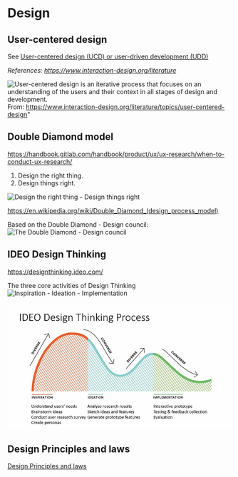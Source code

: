 # Design


## User-centered design

See [User-centered design (UCD) or user-driven development (UDD)](human-centered-design.md)

_References:_
_https://www.interaction-design.org/literature_




![User-centered design is an iterative process that focuses on an understanding of the users and their context in all stages of design and development.](https://public-media.interaction-design.org/images/uploads/2737d331018d4207a7bf7f5e90eebec0.png) 
From: https://www.interaction-design.org/literature/topics/user-centered-design"




## Double Diamond model

https://handbook.gitlab.com/handbook/product/ux/ux-research/when-to-conduct-ux-research/

1. Design the right thing. 
2. Design things right.

![Design the right thing - Design things right](https://handbook.gitlab.com/handbook/product/ux/ux-research/when-to-conduct-ux-research/Double-Diamond-Model.png)


https://en.wikipedia.org/wiki/Double_Diamond_(design_process_model)

Based on the Double Diamond - Design council:
![The Double Diamond - Design council](
https://www.designcouncil.org.uk/fileadmin/uploads/dc/Photos/banners/Double_Diamond.png)


## IDEO Design Thinking

https://designthinking.ideo.com/

The three core activities of Design Thinking
![Inspiration - Ideation - Implementation](https://designthinking-ideo-com.s3.amazonaws.com/assets/images/DT-2-3-activities.svg)

![IDEO Design Thinking Process](./docs/IDEO-Design-thinking-process.jpg)


## Design Principles and laws

[Design Principles and laws](design-principles.md)